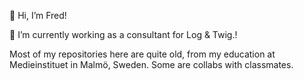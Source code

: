 👋 Hi, I’m Fred!

🌱 I’m currently working as a consultant for Log & Twig.!

Most of my repositories here are quite old, from my education at Medieinstituet in Malmö, Sweden. Some are collabs with classmates. 

<!---
fredrik-p/fredrik-p is a ✨ special ✨ repository because its `README.md` (this file) appears on your GitHub profile.
You can click the Preview link to take a look at your changes.
--->
